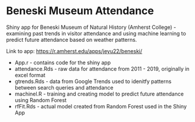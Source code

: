 # Beneski Museum Attendance

Shiny app for Beneski Museum of Natural History (Amherst College) - examining past trends in visitor attendance and using machine learning to predict future attendance based on weather patterns. 

Link to app: https://r.amherst.edu/apps/jeyu22/beneski/

- App.r - contains code for the shiny app
- attendance.Rds - raw data for attendance from 2011 - 2019, originally in excel format
- gtrends.Rds - data from Google Trends used to idenitfy patterns between search queries and attendance
- machinel.R - training and creating model to predict future attendance using Random Forest
- rfFit.Rds - actual model created from Random Forest used in the Shiny App 
